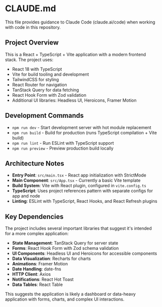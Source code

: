# CLAUDE.md

This file provides guidance to Claude Code (claude.ai/code) when working with code in this repository.

## Project Overview

This is a React + TypeScript + Vite application with a modern frontend stack. The project uses:
- React 18 with TypeScript
- Vite for build tooling and development
- TailwindCSS for styling
- React Router for navigation
- TanStack Query for data fetching
- React Hook Form with Zod validation
- Additional UI libraries: Headless UI, Heroicons, Framer Motion

## Development Commands

- `npm run dev` - Start development server with hot module replacement
- `npm run build` - Build for production (runs TypeScript compilation + Vite build)
- `npm run lint` - Run ESLint with TypeScript support
- `npm run preview` - Preview production build locally

## Architecture Notes

- **Entry Point**: `src/main.tsx` - React app initialization with StrictMode
- **Main Component**: `src/App.tsx` - Currently a basic Vite template
- **Build System**: Vite with React plugin, configured in `vite.config.ts`
- **TypeScript**: Uses project references pattern with separate configs for app and node
- **Linting**: ESLint with TypeScript, React Hooks, and React Refresh plugins

## Key Dependencies

The project includes several important libraries that suggest it's intended for a more complex application:
- **State Management**: TanStack Query for server state
- **Forms**: React Hook Form with Zod schema validation
- **UI Components**: Headless UI and Heroicons for accessible components
- **Data Visualization**: Recharts for charts
- **Animations**: Framer Motion
- **Date Handling**: date-fns
- **HTTP Client**: Axios
- **Notifications**: React Hot Toast
- **Data Tables**: React Table

This suggests the application is likely a dashboard or data-heavy application with forms, charts, and complex UI interactions.